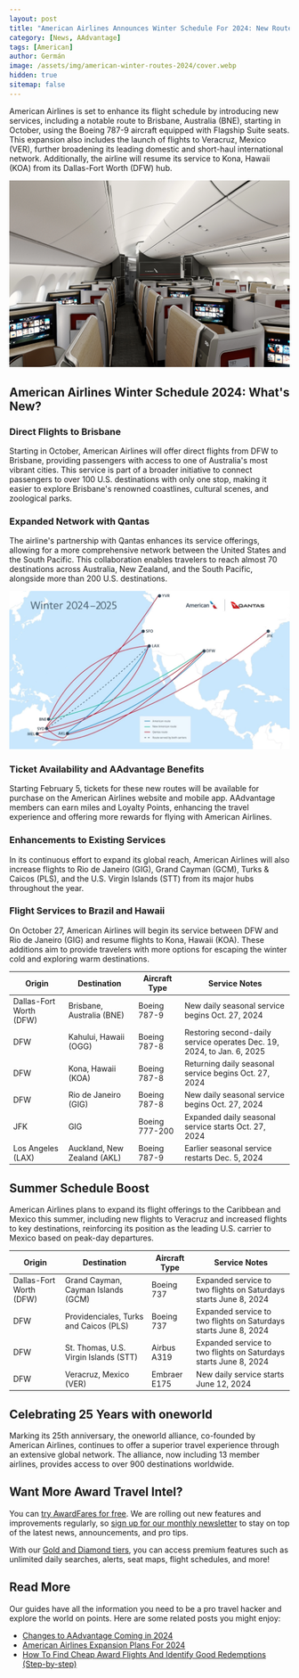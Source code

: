 ```yaml
---
layout: post
title: "American Airlines Announces Winter Schedule For 2024: New Route To Brisbane, Flagship Suites & More"
category: [News, AAdvantage]
tags: [American]
author: Germán
image: /assets/img/american-winter-routes-2024/cover.webp
hidden: true
sitemap: false
---
```


American Airlines is set to enhance its flight schedule by introducing new services, including a notable route to Brisbane, Australia (BNE), starting in October, using the Boeing 787-9 aircraft equipped with Flagship Suite seats. This expansion also includes the launch of flights to Veracruz, Mexico (VER), further broadening its leading domestic and short-haul international network. Additionally, the airline will resume its service to Kona, Hawaii (KOA) from its Dallas-Fort Worth (DFW) hub.

<img src="../assets/img/american-winter-routes-2024/aa-flagship-suite.webp" alt="American Airlines Flagship Suites (Business Class)" class="noborder"/>

## American Airlines Winter Schedule 2024: What's New?

### Direct Flights to Brisbane

Starting in October, American Airlines will offer direct flights from DFW to Brisbane, providing passengers with access to one of Australia's most vibrant cities. This service is part of a broader initiative to connect passengers to over 100 U.S. destinations with only one stop, making it easier to explore Brisbane's renowned coastlines, cultural scenes, and zoological parks.

### Expanded Network with Qantas

The airline's partnership with Qantas enhances its service offerings, allowing for a more comprehensive network between the United States and the South Pacific. This collaboration enables travelers to reach almost 70 destinations across Australia, New Zealand, and the South Pacific, alongside more than 200 U.S. destinations.

<img src="../assets/img/american-winter-routes-2024/american-quantas.webp" alt="American Airlines Partnership With Qantas." class="noborder"/>

### Ticket Availability and AAdvantage Benefits

Starting February 5, tickets for these new routes will be available for purchase on the American Airlines website and mobile app. AAdvantage members can earn miles and Loyalty Points, enhancing the travel experience and offering more rewards for flying with American Airlines.

### Enhancements to Existing Services

In its continuous effort to expand its global reach, American Airlines will also increase flights to Rio de Janeiro (GIG), Grand Cayman (GCM), Turks & Caicos (PLS), and the U.S. Virgin Islands (STT) from its major hubs throughout the year.

### Flight Services to Brazil and Hawaii

On October 27, American Airlines will begin its service between DFW and Rio de Janeiro (GIG) and resume flights to Kona, Hawaii (KOA). These additions aim to provide travelers with more options for escaping the winter cold and exploring warm destinations.

| Origin              | Destination               | Aircraft Type | Service Notes                                        |
|---------------------|---------------------------|---------------|------------------------------------------------------|
| Dallas-Fort Worth (DFW) | Brisbane, Australia (BNE) | Boeing 787-9  | New daily seasonal service begins Oct. 27, 2024      |
| DFW                 | Kahului, Hawaii (OGG)     | Boeing 787-8  | Restoring second-daily service operates Dec. 19, 2024, to Jan. 6, 2025 |
| DFW                 | Kona, Hawaii (KOA)        | Boeing 787-8  | Returning daily seasonal service begins Oct. 27, 2024 |
| DFW                 | Rio de Janeiro (GIG)      | Boeing 787-8  | New daily seasonal service begins Oct. 27, 2024      |
| JFK                 | GIG                       | Boeing 777-200| Expanded daily seasonal service starts Oct. 27, 2024 |
| Los Angeles (LAX)   | Auckland, New Zealand (AKL)| Boeing 787-9  | Earlier seasonal service restarts Dec. 5, 2024        |

## Summer Schedule Boost

American Airlines plans to expand its flight offerings to the Caribbean and Mexico this summer, including new flights to Veracruz and increased flights to key destinations, reinforcing its position as the leading U.S. carrier to Mexico based on peak-day departures.

| Origin              | Destination                          | Aircraft Type | Service Notes                                               |
|---------------------|--------------------------------------|---------------|-------------------------------------------------------------|
| Dallas-Fort Worth (DFW) | Grand Cayman, Cayman Islands (GCM)  | Boeing 737    | Expanded service to two flights on Saturdays starts June 8, 2024 |
| DFW                 | Providenciales, Turks and Caicos (PLS)| Boeing 737    | Expanded service to two flights on Saturdays starts June 8, 2024 |
| DFW                 | St. Thomas, U.S. Virgin Islands (STT) | Airbus A319   | Expanded service to two flights on Saturdays starts June 8, 2024 |
| DFW                 | Veracruz, Mexico (VER)               | Embraer E175  | New daily service starts June 12, 2024                       |

## Celebrating 25 Years with oneworld

Marking its 25th anniversary, the oneworld alliance, co-founded by American Airlines, continues to offer a superior travel experience through an extensive global network. The alliance, now including 13 member airlines, provides access to over 900 destinations worldwide.

## Want More Award Travel Intel?

You can [try AwardFares for free](https://awardfares.com/). We are rolling out new features and improvements regularly, so [sign up for our monthly newsletter](https://awardfares.com/newsletter) to stay on top of the latest news, announcements, and pro tips.

With our [Gold and Diamond tiers](https://awardfares.com/pricing), you can access premium features such as unlimited daily searches, alerts, seat maps, flight schedules, and more!

## Read More

Our guides have all the information you need to be a pro travel hacker and explore the world on points. Here are some related posts you might enjoy:

- [Changes to AAdvantage Coming in 2024](https://blog.awardfares.com/aadvantage-program-updates-2024/)
- [American Airlines Expansion Plans For 2024](https://blog.awardfares.com/american-airlines-2024/)
- [How To Find Cheap Award Flights And Identify Good Redemptions (Step-by-step)](https://blog.awardfares.com/how-to-find-cheap-award-flights/)
